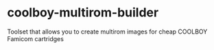 # coolboy-multirom-builder
Toolset that allows you to create multirom images for cheap COOLBOY Famicom cartridges
